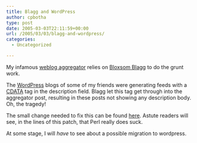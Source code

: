 ```yaml
---
title: Blagg and WordPress
author: cpbotha
type: post
date: 2005-03-03T22:11:59+00:00
url: /2005/03/03/blagg-and-wordpress/
categories:
  - Uncategorized

---
```

My infamous [weblog aggregator][1] relies on [Bloxsom Blagg][2] to do the grunt work.

The [WordPress][3] blogs of some of my friends were generating feeds with a [CDATA][4] tag in the description field. Blagg let this tag get through into the aggregator post, resulting in these posts not showing any description body. Oh, the tragedy!

The small change needed to fix this can be found [here][5]. Astute readers will see, in the lines of this patch, that Perl really does suck.

At some stage, I will _have_ to see about a possible migration to wordpress.

 [1]: http://cpbotha.net/weblogs/
 [2]: http://www.raelity.org/lang/perl/blagg/
 [3]: http://www.wordpress.org/
 [4]: http://msdn.microsoft.com/library/default.asp?url=/library/en-us/xmlsdk/html/xmconCDATAMArkedSections.asp
 [5]: http://cpbotha.net/thingies/blagg-20050303.diff